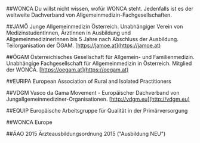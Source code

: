 ##WONCA
Du willst nicht wissen, wofür WONCA steht. Jedenfalls ist es der weltweite Dachverband von Allgemeinmedizin-Fachgesellschaften.

##JAMÖ
Junge Allgemeinmedizin Österreich. Unabhängiger Verein von MedizinstudentInnen, ÄrztInnen in Ausbildung und AllgemeinmedizinerInnen bis 5 Jahre nach Abschluss der Ausbildung. Teilorganisation der ÖGAM. [https://jamoe.at](https://jamoe.at)

##ÖGAM
Österreichisches Gesellschaft für Allgemein- und Familienmedizin. Unabhängige Fachgesellschaft für Allgemeinmedizin in Österreich. Mitglied der WONCA. [https://oegam.at](https://oegam.at)

##EURIPA
European Association of Rural and Isolated Practitioners

##VDGM
Vasco da Gama Movement - Europäischer Dachverband von Jungallgemeinmediziner-Organisationen. [http://vdgm.eu](http://vdgm.eu)

##EQUIP
Europäische Arbeitsgruppe für Qualität in der Primärversorgung

##WONCA Europe

##ÄAO 2015
Ärzteausbildungsordnung 2015 ("Ausbildung NEU")